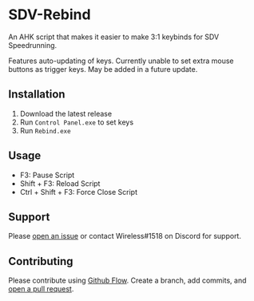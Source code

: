 
# SDV-Rebind

An AHK script that makes it easier to make 3:1 keybinds for SDV Speedrunning.

Features auto-updating of keys. Currently unable to set extra mouse buttons as trigger keys. May be added in a future update.

## Installation

1) Download the latest release
2) Run ```Control Panel.exe``` to set keys
3) Run ```Rebind.exe```

## Usage

- F3: Pause Script
- Shift + F3: Reload Script
- Ctrl + Shift + F3: Force Close Script

## Support

Please [open an issue](https://github.com/Ryah/SDV-Rebind/issues/new) or contact Wireless#1518 on Discord for support.

## Contributing

Please contribute using [Github Flow](https://guides.github.com/introduction/flow/). Create a branch, add commits, and [open a pull request](https://github.com/Ryah/SDV-Rebind/compare/).